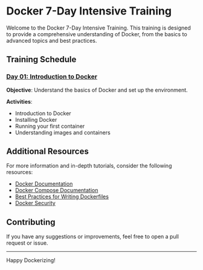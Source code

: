 # Docker 7-Day Intensive Training

Welcome to the Docker 7-Day Intensive Training. This training is designed to provide a comprehensive understanding of Docker, from the basics to advanced topics and best practices.

## Training Schedule

### [Day 01: Introduction to Docker](Day01.md)

**Objective**: Understand the basics of Docker and set up the environment.

**Activities**:
- Introduction to Docker
- Installing Docker
- Running your first container
- Understanding images and containers


## Additional Resources

For more information and in-depth tutorials, consider the following resources:
- [Docker Documentation](https://docs.docker.com/)
- [Docker Compose Documentation](https://docs.docker.com/compose/)
- [Best Practices for Writing Dockerfiles](https://docs.docker.com/develop/develop-images/dockerfile_best-practices/)
- [Docker Security](https://docs.docker.com/engine/security/)


## Contributing

If you have any suggestions or improvements, feel free to open a pull request or issue.

---

Happy Dockerizing!